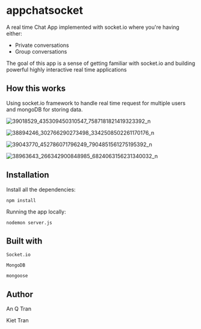 # appchatsocket
A real time Chat App implemented with socket.io where you're having either:

  - Private conversations
  - Group conversations

The goal of this app is a sense of getting familiar with socket.io and building powerful highly interactive real time applications

## How this works
Using socket.io framework to handle real time request for multiple users and mongoDB for storing data.

![39018529_435309450310547_7587181821419323392_n](https://user-images.githubusercontent.com/34517852/43996991-f957cf6e-9d9d-11e8-8960-9eb69d4d0ea3.png)

![38894246_302766290273498_3342508502261170176_n](https://user-images.githubusercontent.com/34517852/43996993-fc2dde36-9d9d-11e8-9e46-e758fc4e31a7.png)

![39043770_452786071796249_7904851561275195392_n](https://user-images.githubusercontent.com/34517852/43996994-fda42aae-9d9d-11e8-81ef-2f9f611e6b7c.png)

![38963643_266342900848985_6824063156231340032_n](https://user-images.githubusercontent.com/34517852/43996996-ff7fa510-9d9d-11e8-96ad-d8f5fcf0a876.png)

## Installation
Install  all the dependencies:
```
npm install
```
Running the app locally:
```
nodemon server.js
```
 

## Built with

`Socket.io`

`MongoDB`

`mongoose`


## Author

An Q Tran

Kiet Tran
